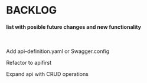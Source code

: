 # BACKLOG

#### list with posible future changes and new functionality

<br>

Add api-definition.yaml or Swagger.config

Refactor to apifirst

Expand api with CRUD operations